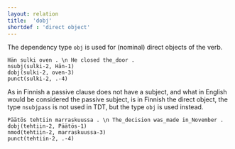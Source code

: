 ```yaml
---
layout: relation
title:  'dobj'
shortdef : 'direct object'
---
```


The dependency type `obj` is used for (nominal) direct objects of the
verb.

<!-- fname:dobj1.pdf -->
~~~ sdparse
Hän sulki oven . \n He closed the_door .
nsubj(sulki-2, Hän-1)
dobj(sulki-2, oven-3)
punct(sulki-2, .-4)
~~~

As in Finnish a passive clause does not have a subject, and what in
English would be considered the passive subject, is in Finnish the
direct object, the type `nsubjpass` is not used in TDT, but the type
`obj` is used instead.

<!-- fname:dobj2.pdf -->
~~~ sdparse
Päätös tehtiin marraskuussa . \n The_decision was_made in_November .
dobj(tehtiin-2, Päätös-1)
nmod(tehtiin-2, marraskuussa-3)
punct(tehtiin-2, .-4)
~~~

<!-- Fine distinctions in special cases of subjects, objects and
object-cased amount adverbials are discussed in Section
[subj-obj](#sec-subj-obj).-->
<!-- Interlanguage links updated Út zář 29 20:23:39 CEST 2020 -->
